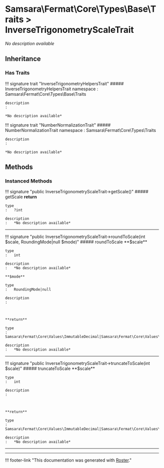 # Samsara\Fermat\Core\Types\Base\Traits > InverseTrigonometryScaleTrait

*No description available*


## Inheritance


### Has Traits

!!! signature trait "InverseTrigonometryHelpersTrait"
    ##### InverseTrigonometryHelpersTrait
    namespace
    :   Samsara\Fermat\Core\Types\Base\Traits

    description
    :   

    *No description available*

!!! signature trait "NumberNormalizationTrait"
    ##### NumberNormalizationTrait
    namespace
    :   Samsara\Fermat\Core\Types\Traits

    description
    :   

    *No description available*



## Methods


### Instanced Methods

!!! signature "public InverseTrigonometryScaleTrait->getScale()"
    ##### getScale
    **return**

    type
    :   ?int

    description
    :   *No description available*
    
---

!!! signature "public InverseTrigonometryScaleTrait->roundToScale(int $scale, RoundingMode|null $mode)"
    ##### roundToScale
    **$scale**

    type
    :   int

    description
    :   *No description available*

    **$mode**

    type
    :   RoundingMode|null

    description
    :   
    
    

    **return**

    type
    :   Samsara\Fermat\Core\Values\ImmutableDecimal|Samsara\Fermat\Core\Values\MutableDecimal|static

    description
    :   *No description available*
    
---

!!! signature "public InverseTrigonometryScaleTrait->truncateToScale(int $scale)"
    ##### truncateToScale
    **$scale**

    type
    :   int

    description
    :   
    
    

    **return**

    type
    :   Samsara\Fermat\Core\Values\ImmutableDecimal|Samsara\Fermat\Core\Values\MutableDecimal|static

    description
    :   *No description available*
    
---




---
!!! footer-link "This documentation was generated with [Roster](https://jordanrl.github.io/Roster/)."